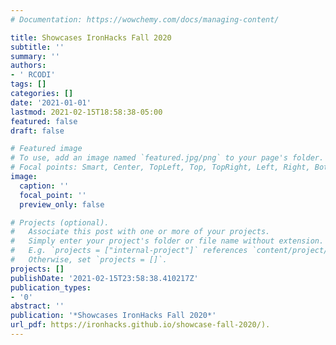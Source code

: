 ```yaml
---
# Documentation: https://wowchemy.com/docs/managing-content/

title: Showcases IronHacks Fall 2020
subtitle: ''
summary: ''
authors:
- ' RCODI'
tags: []
categories: []
date: '2021-01-01'
lastmod: 2021-02-15T18:58:38-05:00
featured: false
draft: false

# Featured image
# To use, add an image named `featured.jpg/png` to your page's folder.
# Focal points: Smart, Center, TopLeft, Top, TopRight, Left, Right, BottomLeft, Bottom, BottomRight.
image:
  caption: ''
  focal_point: ''
  preview_only: false

# Projects (optional).
#   Associate this post with one or more of your projects.
#   Simply enter your project's folder or file name without extension.
#   E.g. `projects = ["internal-project"]` references `content/project/deep-learning/index.md`.
#   Otherwise, set `projects = []`.
projects: []
publishDate: '2021-02-15T23:58:38.410217Z'
publication_types:
- '0'
abstract: ''
publication: '*Showcases IronHacks Fall 2020*'
url_pdf: https://ironhacks.github.io/showcase-fall-2020/).
---
```

